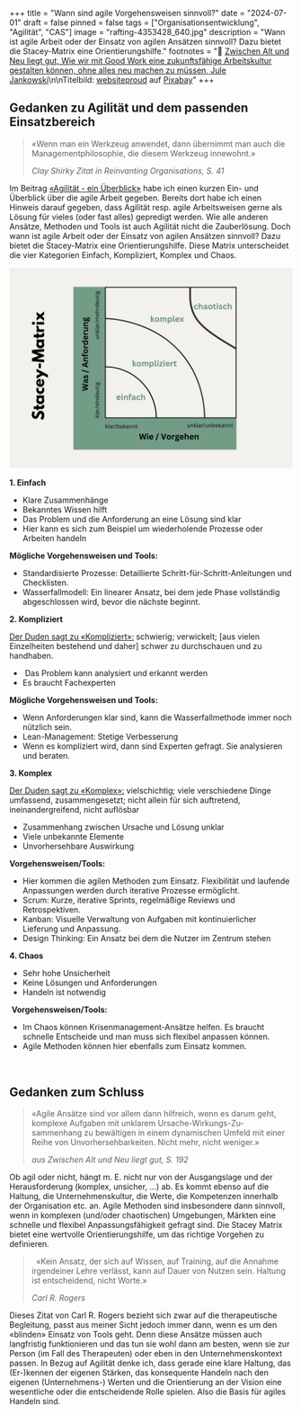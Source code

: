 +++
title = "Wann sind agile Vorgehensweisen sinnvoll?"
date = "2024-07-01"
draft = false
pinned = false
tags = ["Organisationsentwicklung", "Agilität", "CAS"]
image = "rafting-4353428_640.jpg"
description = "Wann ist agile Arbeit oder der Einsatz von agilen Ansätzen sinnvoll? Dazu bietet die Stacey-Matrix eine Orientierungshilfe."
footnotes = "📕 [Zwischen Alt und Neu liegt gut, Wie wir mit Good Work eine zukunftsfähige Arbeitskultur gestalten können, ohne alles neu machen zu müssen, Jule Jankowski](https://www.exlibris.ch/de/buecher-buch/deutschsprachige-buecher/jule-jankowski/zwischen-alt-und-neu-liegt-gut/id/9783800669332/)\n\nTitelbild: [websiteproud](https://pixabay.com/de/users/websiteproud-6171224/?utm_source=link-attribution&utm_medium=referral&utm_campaign=image&utm_content=4353428) auf [Pixabay](https://pixabay.com/de//?utm_source=link-attribution&utm_medium=referral&utm_campaign=image&utm_content=4353428)"
+++
## Gedanken zu Agilität und dem passenden Einsatzbereich

> «Wenn man ein Werkzeug anwendet, dann übernimmt man auch die Managementphilosophie, die diesem Werkzeug innewohnt.» 
>
> *Clay Shirky Zitat in Reinvanting Organisations, S. 41*

Im Beitrag [«Agilität - ein Überblick»](https://www.bensblog.ch/agilitaet) habe ich einen kurzen Ein- und Überblick über die agile Arbeit gegeben. Bereits dort habe ich einen Hinweis darauf gegeben, dass Agilität resp. agile Arbeitsweisen gerne als Lösung für vieles (oder fast alles) gepredigt werden. Wie alle anderen Ansätze, Methoden und Tools ist auch Agilität nicht die Zauberlösung. Doch wann ist agile Arbeit oder der Einsatz von agilen Ansätzen sinnvoll? Dazu bietet die Stacey-Matrix eine Orientierungshilfe. Diese Matrix unterscheidet die vier Kategorien Einfach, Kompliziert, Komplex und Chaos. 

![Abbildung 1: Eigene Visualisierung der Stacey Matrix](stacy-matrix.png)

**1. Einfach**

* Klare Zusammenhänge
* Bekanntes Wissen hilft
* Das Problem und die Anforderung an eine Lösung sind klar
* Hier kann es sich zum Beispiel um wiederholende Prozesse oder Arbeiten handeln 

**Mögliche Vorgehensweisen und Tools:**

* Standardisierte Prozesse: Detaillierte Schritt-für-Schritt-Anleitungen und Checklisten.
* Wasserfallmodell: Ein linearer Ansatz, bei dem jede Phase vollständig abgeschlossen wird, bevor die nächste beginnt.

**2. Kompliziert**

[Der Duden sagt zu «Kompliziert»:](<https://www.duden.de/rechtschreibung/kompliziert>) schwierig; verwickelt; \[aus vielen Einzelheiten bestehend und daher] schwer zu durchschauen und zu handhaben. 

*  Das Problem kann analysiert und erkannt werden 
* Es braucht Fachexperten 

**Mögliche Vorgehensweisen und Tools:** 

* Wenn Anforderungen klar sind, kann die Wasserfallmethode immer noch nützlich sein. 
* Lean-Management: Stetige Verbesserung
* Wenn es kompliziert wird, dann sind Experten gefragt. Sie analysieren und beraten. 

**3. Komplex**

[Der Duden sagt zu «Komplex»:](<https://www.duden.de/rechtschreibung/komplex>) vielschichtig; viele verschiedene Dinge umfassend, zusammengesetzt; nicht allein für sich auftretend, ineinandergreifend, nicht auflösbar

* Zusammenhang zwischen Ursache und Lösung unklar
* Viele unbekannte Elemente
* Unvorhersehbare Auswirkung

**Vorgehensweisen/Tools:**

* Hier kommen die agilen Methoden zum Einsatz. Flexibilität und laufende Anpassungen werden durch iterative Prozesse ermöglicht. 
* Scrum: Kurze, iterative Sprints, regelmäßige Reviews und Retrospektiven.
* Kanban: Visuelle Verwaltung von Aufgaben mit kontinuierlicher Lieferung und Anpassung.
* Design Thinking: Ein Ansatz bei dem die Nutzer im Zentrum stehen

**4. Chaos**

* Sehr hohe Unsicherheit
* Keine Lösungen und Anforderungen
* Handeln ist notwendig

 **Vorgehensweisen/Tools:**

* Im Chaos können Krisenmanagement-Ansätze helfen. Es braucht schnelle Entscheide und man muss sich flexibel anpassen können.
* Agile Methoden können hier ebenfalls zum Einsatz kommen.  

 

## Gedanken zum Schluss

> «Agile Ansätze sind vor allem dann hilfreich, wenn es darum geht, komplexe Aufgaben mit unklarem Ursache-Wirkungs-Zu-sammenhang zu bewältigen in einem dynamischen Umfeld mit einer Reihe von Unvorhersehbarkeiten. Nicht mehr, nicht weniger.»
>
> *aus Zwischen Alt und Neu liegt gut, S. 192*

Ob agil oder nicht, hängt m. E. nicht nur von der Ausgangslage und der Herausforderung (komplex, unsicher, …) ab. Es kommt ebenso auf die Haltung, die Unternehmenskultur, die Werte, die Kompetenzen innerhalb der Organisation etc. an. Agile Methoden sind insbesondere dann sinnvoll, wenn in komplexen (und/oder chaotischen) Umgebungen, Märkten eine schnelle und flexibel Anpassungsfähigkeit gefragt sind. Die Stacey Matrix bietet eine wertvolle Orientierungshilfe, um das richtige Vorgehen zu definieren. 

>   «Kein Ansatz, der sich auf Wissen, auf Training, auf die Annahme irgendeiner Lehre verlässt, kann auf Dauer von Nutzen sein. Haltung ist entscheidend, nicht Worte.»
>
> *Carl R. Rogers*

Dieses Zitat von Carl R. Rogers bezieht sich zwar auf die therapeutische Begleitung, passt aus meiner Sicht jedoch immer dann, wenn es um den «blinden» Einsatz von Tools geht. Denn diese Ansätze müssen auch langfristig funktionieren und das tun sie wohl dann am besten, wenn sie zur Person (im Fall des Therapeuten) oder eben in den Unternehmenskontext passen. In Bezug auf Agilität denke ich, dass gerade eine klare Haltung, das (Er-)kennen der eigenen Stärken, das konsequente Handeln nach den eigenen (Unternehmens-) Werten und die Orientierung an der Vision eine wesentliche oder die entscheidende Rolle spielen. Also die Basis für agiles Handeln sind.